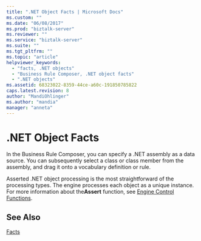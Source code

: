 ```yaml
---
title: ".NET Object Facts | Microsoft Docs"
ms.custom: ""
ms.date: "06/08/2017"
ms.prod: "biztalk-server"
ms.reviewer: ""
ms.service: "biztalk-server"
ms.suite: ""
ms.tgt_pltfrm: ""
ms.topic: "article"
helpviewer_keywords: 
  - "facts, .NET objects"
  - "Business Rule Composer, .NET object facts"
  - ".NET objects"
ms.assetid: 68323022-8359-44ce-a60c-191850785822
caps.latest.revision: 8
author: "MandiOhlinger"
ms.author: "mandia"
manager: "anneta"
---
```

# .NET Object Facts
In the Business Rule Composer, you can specify a .NET assembly as a data source. You can subsequently select a class or class member from the assembly, and drag it onto a vocabulary definition or rule.  
  
 Asserted .NET object processing is the most straightforward of the processing types. The engine processes each object as a unique instance. For more information about the**Assert** function, see [Engine Control Functions](../core/engine-control-functions.md).  
  
## See Also  
 [Facts](../core/facts.md)